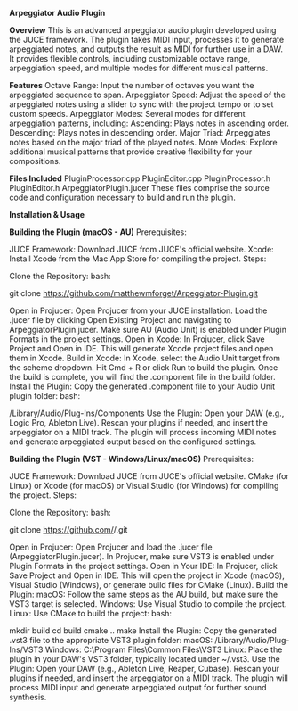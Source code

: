 **Arpeggiator Audio Plugin**

**Overview**
This is an advanced arpeggiator audio plugin developed using the JUCE framework. The plugin takes MIDI input, processes it to generate arpeggiated notes, and outputs the result as MIDI for further use in a DAW. It provides flexible controls, including customizable octave range, arpeggiation speed, and multiple modes for different musical patterns.

**Features**
Octave Range: Input the number of octaves you want the arpeggiated sequence to span.
Arpeggiator Speed: Adjust the speed of the arpeggiated notes using a slider to sync with the project tempo or to set custom speeds.
Arpeggiator Modes: Several modes for different arpeggiation patterns, including:
Ascending: Plays notes in ascending order.
Descending: Plays notes in descending order.
Major Triad: Arpeggiates notes based on the major triad of the played notes.
More Modes: Explore additional musical patterns that provide creative flexibility for your compositions.

**Files Included**
PluginProcessor.cpp
PluginEditor.cpp
PluginProcessor.h
PluginEditor.h
ArpeggiatorPlugin.jucer
These files comprise the source code and configuration necessary to build and run the plugin.

**Installation & Usage**

**Building the Plugin (macOS - AU)**
Prerequisites:

JUCE Framework: Download JUCE from JUCE's official website.
Xcode: Install Xcode from the Mac App Store for compiling the project.
Steps:

Clone the Repository:
bash:

git clone https://github.com/matthewmforget/Arpeggiator-Plugin.git

Open in Projucer:
Open Projucer from your JUCE installation.
Load the .jucer file by clicking Open Existing Project and navigating to ArpeggiatorPlugin.jucer.
Make sure AU (Audio Unit) is enabled under Plugin Formats in the project settings.
Open in Xcode:
In Projucer, click Save Project and Open in IDE. This will generate Xcode project files and open them in Xcode.
Build in Xcode:
In Xcode, select the Audio Unit target from the scheme dropdown.
Hit Cmd + R or click Run to build the plugin.
Once the build is complete, you will find the .component file in the build folder.
Install the Plugin:
Copy the generated .component file to your Audio Unit plugin folder:
bash:

/Library/Audio/Plug-Ins/Components
Use the Plugin:
Open your DAW (e.g., Logic Pro, Ableton Live).
Rescan your plugins if needed, and insert the arpeggiator on a MIDI track. The plugin will process incoming MIDI notes and generate arpeggiated output based on the configured settings.

**Building the Plugin (VST - Windows/Linux/macOS)**
Prerequisites:

JUCE Framework: Download JUCE from JUCE's official website.
CMake (for Linux) or Xcode (for macOS) or Visual Studio (for Windows) for compiling the project.
Steps:

Clone the Repository:
bash:

git clone https://github.com/<your-username>/<your-repo>.git

Open in Projucer:
Open Projucer and load the .jucer file (ArpeggiatorPlugin.jucer).
In Projucer, make sure VST3 is enabled under Plugin Formats in the project settings.
Open in Your IDE:
In Projucer, click Save Project and Open in IDE. This will open the project in Xcode (macOS), Visual Studio (Windows), or generate build files for CMake (Linux).
Build the Plugin:
macOS: Follow the same steps as the AU build, but make sure the VST3 target is selected.
Windows: Use Visual Studio to compile the project.
Linux: Use CMake to build the project:
bash:

mkdir build
cd build
cmake ..
make
Install the Plugin:
Copy the generated .vst3 file to the appropriate VST3 plugin folder:
macOS: /Library/Audio/Plug-Ins/VST3
Windows: C:\Program Files\Common Files\VST3
Linux: Place the plugin in your DAW's VST3 folder, typically located under ~/.vst3.
Use the Plugin:
Open your DAW (e.g., Ableton Live, Reaper, Cubase).
Rescan your plugins if needed, and insert the arpeggiator on a MIDI track. The plugin will process MIDI input and generate arpeggiated output for further sound synthesis.
